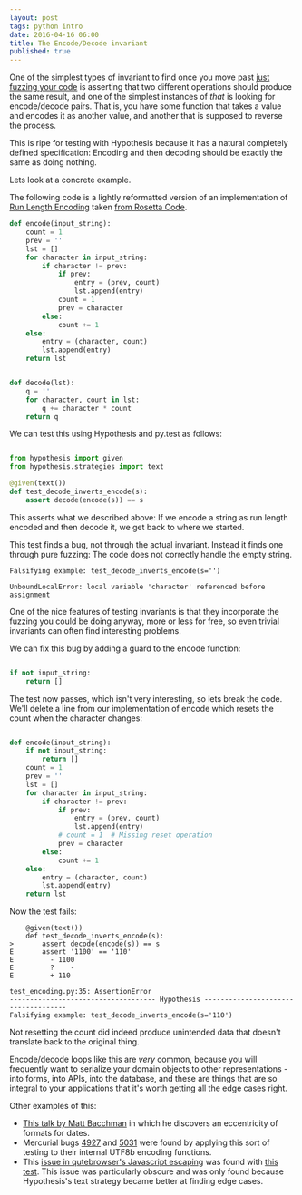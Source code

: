 ```yaml
---
layout: post
tags: python intro 
date: 2016-04-16 06:00
title: The Encode/Decode invariant
published: true
---
```


One of the simplest types of invariant to find once you move past
[just fuzzing your code](/articles/getting-started-with-hypothesis/) is asserting that two
different operations should produce the same result, and one of the simplest instances of
*that* is looking for encode/decode pairs. That is, you have some function that takes a
value and encodes it as another value, and another that is supposed to reverse the process.

This is ripe for testing with Hypothesis because it has a natural completely defined
specification: Encoding and then decoding should be exactly the same as doing nothing.

Lets look at a concrete example.

<!--more-->

The following code is a lightly reformatted version of
an implementation of [Run Length Encoding](https://en.wikipedia.org/wiki/Run-length_encoding)
taken [from Rosetta Code](http://rosettacode.org/wiki/Run-length_encoding).

```python
def encode(input_string):
    count = 1
    prev = ''
    lst = []
    for character in input_string:
        if character != prev:
            if prev:
                entry = (prev, count)
                lst.append(entry)
            count = 1
            prev = character
        else:
            count += 1
    else:
        entry = (character, count)
        lst.append(entry)
    return lst


def decode(lst):
    q = ''
    for character, count in lst:
        q += character * count
    return q
```

We can test this using Hypothesis and py.test as follows:


```python

from hypothesis import given
from hypothesis.strategies import text

@given(text())
def test_decode_inverts_encode(s):
    assert decode(encode(s)) == s
```

This asserts what we described above: If we encode a string as run length encoded and then
decode it, we get back to where we started.

This test finds a bug, not through the actual invariant. Instead it finds one through pure
fuzzing: The code does not correctly handle the empty string.


```
Falsifying example: test_decode_inverts_encode(s='')

UnboundLocalError: local variable 'character' referenced before assignment
```

One of the nice features of testing invariants is that they incorporate the fuzzing you
could be doing anyway, more or less for free, so even trivial invariants can often
find interesting problems.

We can fix this bug by adding a guard to the encode function:

```python

if not input_string:
    return []
```

The test now passes, which isn't very interesting, so lets break the code. We'll delete
a line from our implementation of encode which resets the count when the character changes:


```python

def encode(input_string):
    if not input_string:
        return []
    count = 1
    prev = ''
    lst = []
    for character in input_string:
        if character != prev:
            if prev:
                entry = (prev, count)
                lst.append(entry)
            # count = 1  # Missing reset operation
            prev = character
        else:
            count += 1
    else:
        entry = (character, count)
        lst.append(entry)
    return lst
```

Now the test fails:

```
    @given(text())
    def test_decode_inverts_encode(s):
>       assert decode(encode(s)) == s
E       assert '1100' == '110'
E         - 1100
E         ?    -
E         + 110

test_encoding.py:35: AssertionError
------------------------------------ Hypothesis ------------------------------------ 
Falsifying example: test_decode_inverts_encode(s='110')

```

Not resetting the count did indeed produce unintended data that doesn't translate back
to the original thing.

Encode/decode loops like this are *very* common, because you will frequently want to
serialize your domain objects to other representations - into forms, into APIs, into
the database, and these are things that are so integral to your applications that it's
worth getting all the edge cases right.

Other examples of this:

* [This talk by Matt Bacchman](https://speakerdeck.com/bachmann1234/property-based-testing-hypothesis)
  in which he discovers an eccentricity of formats for dates.
* Mercurial bugs [4927](https://bz.mercurial-scm.org/show_bug.cgi?id=4927) and [5031](https://bz.mercurial-scm.org/show_bug.cgi?id=5031)
  were found by applying this sort of testing to their internal UTF8b encoding functions.
* This [issue in qutebrowser's Javascript escaping](https://github.com/The-Compiler/qutebrowser/commit/24a71e5c2ebbffd9021694f32fa9ec51d0046d5a)
  was found with [this test](https://github.com/The-Compiler/qutebrowser/blob/24a71e5c2ebbffd9021694f32fa9ec51d0046d5a/tests/unit/browser/test_webelem.py#L652).
  This issue was particularly obscure and was only found because Hypothesis's text strategy became better at finding edge cases.
